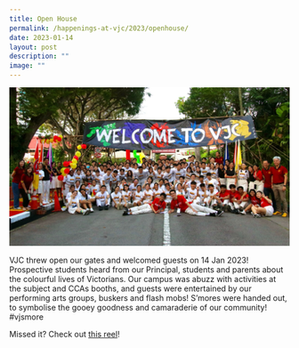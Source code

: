 ```yaml
---
title: Open House
permalink: /happenings-at-vjc/2023/openhouse/
date: 2023-01-14
layout: post
description: ""
image: ""
---
```

![](/images/2023%20Images/2023%20Open%20House%20Group%20Photo.jpg)

VJC threw open our gates and welcomed guests on 14 Jan 2023! Prospective students heard from our Principal, students and parents about the colourful lives of Victorians. Our campus was abuzz with activities at the subject and CCAs booths, and guests were entertained by our performing arts groups, buskers and flash mobs! S’mores were handed out, to symbolise the gooey goodness and camaraderie of our community! #vjsmore

Missed it? Check out [this reel](https://www.instagram.com/reel/CnZZR76jIs-/?utm_source=ig_web_copy_link)!